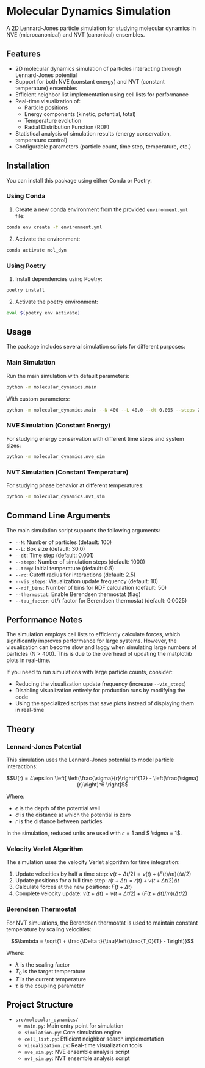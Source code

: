 # Molecular Dynamics Simulation

A 2D Lennard-Jones particle simulation for studying molecular dynamics in NVE (microcanonical) and NVT (canonical) ensembles.

## Features

- 2D molecular dynamics simulation of particles interacting through Lennard-Jones potential
- Support for both NVE (constant energy) and NVT (constant temperature) ensembles
- Efficient neighbor list implementation using cell lists for performance
- Real-time visualization of:
  - Particle positions
  - Energy components (kinetic, potential, total)
  - Temperature evolution
  - Radial Distribution Function (RDF)
- Statistical analysis of simulation results (energy conservation, temperature control)
- Configurable parameters (particle count, time step, temperature, etc.)

## Installation

You can install this package using either Conda or Poetry.

### Using Conda

1. Create a new conda environment from the provided `environment.yml` file:
```bash
conda env create -f environment.yml
```

2. Activate the environment:
```bash
conda activate mol_dyn
```

### Using Poetry

1. Install dependencies using Poetry:
```bash
poetry install
```

2. Activate the poetry environment:
```bash
eval $(poetry env activate)
```

## Usage

The package includes several simulation scripts for different purposes:

### Main Simulation

Run the main simulation with default parameters:

```bash
python -m molecular_dynamics.main
```

With custom parameters:

```bash
python -m molecular_dynamics.main --N 400 --L 40.0 --dt 0.005 --steps 2000 --temp 0.5 --rc 2.5 --vis_steps 10
```

### NVE Simulation (Constant Energy)

For studying energy conservation with different time steps and system sizes:

```bash
python -m molecular_dynamics.nve_sim
```

### NVT Simulation (Constant Temperature)

For studying phase behavior at different temperatures:

```bash
python -m molecular_dynamics.nvt_sim
```

## Command Line Arguments

The main simulation script supports the following arguments:

- `--N`: Number of particles (default: 100)
- `--L`: Box size (default: 30.0)
- `--dt`: Time step (default: 0.001)
- `--steps`: Number of simulation steps (default: 1000)
- `--temp`: Initial temperature (default: 0.5)
- `--rc`: Cutoff radius for interactions (default: 2.5)
- `--vis_steps`: Visualization update frequency (default: 10)
- `--rdf_bins`: Number of bins for RDF calculation (default: 50)
- `--thermostat`: Enable Berendsen thermostat (flag)
- `--tau_factor`: dt/τ factor for Berendsen thermostat (default: 0.0025)

## Performance Notes

The simulation employs cell lists to efficiently calculate forces, which significantly improves performance for large systems. However, the visualization can become slow and laggy when simulating large numbers of particles (N > 400). This is due to the overhead of updating the matplotlib plots in real-time.

If you need to run simulations with large particle counts, consider:
- Reducing the visualization update frequency (increase `--vis_steps`)
- Disabling visualization entirely for production runs by modifying the code
- Using the specialized scripts that save plots instead of displaying them in real-time

## Theory

### Lennard-Jones Potential

This simulation uses the Lennard-Jones potential to model particle interactions:

$$U(r) = 4\epsilon \left[ \left(\frac{\sigma}{r}\right)^{12} - \left(\frac{\sigma}{r}\right)^6 \right]$$

Where:
- $\epsilon$ is the depth of the potential well
- $\sigma$ is the distance at which the potential is zero
- $r$ is the distance between particles

In the simulation, reduced units are used with $\epsilon = 1$ and $ \sigma = 1$.

### Velocity Verlet Algorithm

The simulation uses the velocity Verlet algorithm for time integration:

1. Update velocities by half a time step: $v(t + \Delta t/2) = v(t) + (F(t)/m)(\Delta t/2)$
2. Update positions for a full time step: $r(t + \Delta t) = r(t) + v(t + \Delta t/2)\Delta t$
3. Calculate forces at the new positions: $F(t + \Delta t)$
4. Complete velocity update: $v(t + \Delta t) = v(t + \Delta t/2) + (F(t + \Delta t)/m)(\Delta t/2)$

### Berendsen Thermostat

For NVT simulations, the Berendsen thermostat is used to maintain constant temperature by scaling velocities:

$$\lambda = \sqrt{1 + \frac{\Delta t}{\tau}\left(\frac{T_0}{T} - 1\right)}$$

Where:
- $\lambda$ is the scaling factor
- $T_0$ is the target temperature
- $T$ is the current temperature
- $\tau$ is the coupling parameter

## Project Structure

- `src/molecular_dynamics/`
  - `main.py`: Main entry point for simulation
  - `simulation.py`: Core simulation engine
  - `cell_list.py`: Efficient neighbor search implementation
  - `visualization.py`: Real-time visualization tools
  - `nve_sim.py`: NVE ensemble analysis script
  - `nvt_sim.py`: NVT ensemble analysis script
